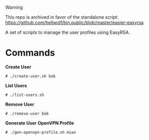 > [!WARNING]  
> This repo is archived in favor of the standalone script: https://github.com/hellwolf/bin.public/blob/master/easier-easyrsa

A set of scripts to manage the user profiles using EasyRSA.

Commands
========

**Create User**

```
# ./create-user.sh bob
```

**List Users**

```
# ./list-users.sh
```

**Remove User**

```
# ./remove-user bob
```

**Generate User OpenVPN Profile**

```
# ./gen-openvpn-profile.sh miao
```

